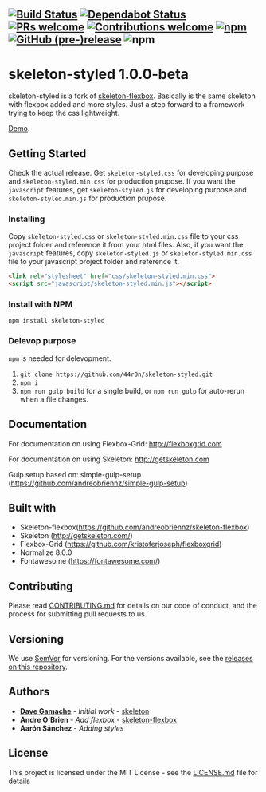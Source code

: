 [![Build Status](https://travis-ci.org/44r0n/skeleton-styled.svg?branch=master)](https://travis-ci.org/44r0n/skeleton-styled)
[![Dependabot Status](https://api.dependabot.com/badges/status?host=github&repo=44r0n/skeleton-styled)](https://dependabot.com)
[![PRs welcome](https://img.shields.io/badge/pull_requests-welcome-brightgreen.svg)](http://makeapullrequest.com/)
[![Contributions welcome](https://img.shields.io/badge/contributions-welcome-brightgreen.svg)](https://github.com/44r0n/skeleton-styled/issues)
[![npm](https://img.shields.io/npm/v/skeleton-styled.svg)](https://www.npmjs.com/package/skeleton-styled)
[![GitHub (pre-)release](https://img.shields.io/github/release/44r0n/skeleton-styled/all.svg)](https://github.com/44r0n/skeleton-styled/releases)
![npm](https://img.shields.io/npm/dt/skeleton-styled.svg)
---

# skeleton-styled 1.0.0-beta

skeleton-styled is a fork of [skeleton-flexbox](https://github.com/andreobriennz/skeleton-flexbox). Basically is the same skeleton with flexbox added and more styles. Just a step forward to a framework trying to keep the css lightweight. 

[Demo](https://44r0n.github.io/skeleton-styled/).

## Getting Started

Check the actual release. Get `skeleton-styled.css` for developing purpose and `skeleton-styled.min.css` for production prupose.
If you want the `javascript` features, get `skeleton-styled.js` for developing purpose and `skeleton-styled.min.js` for production prupose.

### Installing

Copy `skeleton-styled.css` or `skeleton-styled.min.css` file to your css project folder and reference it from your html files.
Also, if you want the `javascript` features, copy `skeleton-styled.js` or `skeleton-styled.min.css` file to your javascript project folder and reference it.

~~~html
<link rel="stylesheet" href="css/skeleton-styled.min.css">
<script src="javascript/skeleton-styled.min.js"></script>
~~~

### Install with NPM

`npm install skeleton-styled`

### Delevop purpose

`npm` is needed for delevopment.

1. `git clone https://github.com/44r0n/skeleton-styled.git`
2. `npm i`
3. `npm run gulp build` for a single build, or `npm run gulp` for auto-rerun when a file changes.

## Documentation

For documentation on using Flexbox-Grid: http://flexboxgrid.com

For documentation on using Skeleton: http://getskeleton.com

Gulp setup based on: simple-gulp-setup (https://github.com/andreobriennz/simple-gulp-setup)

## Built with
- Skeleton-flexbox(https://github.com/andreobriennz/skeleton-flexbox)
- Skeleton (http://getskeleton.com/)
- Flexbox-Grid (https://github.com/kristoferjoseph/flexboxgrid)
- Normalize 8.0.0
- Fontawesome (https://fontawesome.com/)

## Contributing

Please read [CONTRIBUTING.md](https://gist.github.com/PurpleBooth/b24679402957c63ec426) for details on our code of conduct, and the process for submitting pull requests to us.

## Versioning

We use [SemVer](http://semver.org/) for versioning. For the versions available, see the [releases on this repository](https://github.com/44r0n/skeleton-styled/releases). 

## Authors

* **[Dave Gamache](https://twitter.com/dhg)** - *Initial work* - [skeleton](https://github.com/dhg/Skeleton)
* **Andre O'Brien** - *Add flexbox* - [skeleton-flexbox](https://github.com/andreobriennz/skeleton-flexbox)
* **Aarón Sánchez** - *Adding styles*

## License

This project is licensed under the MIT License - see the [LICENSE.md](LICENSE.md) file for details

